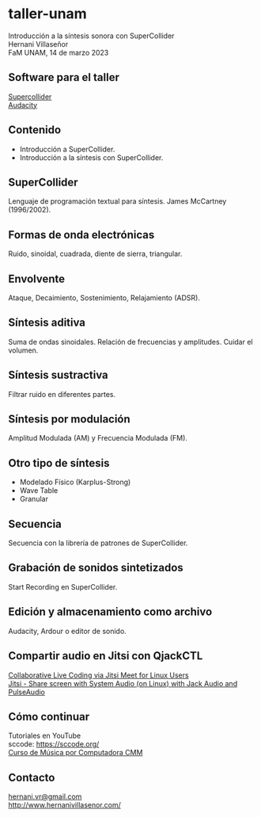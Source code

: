 # taller-unam
Introducción a la síntesis sonora con SuperCollider  
Hernani Villaseñor  
FaM UNAM, 14 de marzo 2023

## Software para el taller
[Supercollider](https://supercollider.github.io/)  
[Audacity](https://www.audacityteam.org/)   

## Contenido
- Introducción a SuperCollider.  
- Introducción a la síntesis con SuperCollider.  

## SuperCollider
Lenguaje de programación textual para síntesis. James McCartney (1996/2002).

## Formas de onda electrónicas
Ruido, sinoidal, cuadrada, diente de sierra, triangular.  

## Envolvente
Ataque, Decaimiento, Sostenimiento, Relajamiento (ADSR).

## Síntesis aditiva
Suma de ondas sinoidales. Relación de frecuencias y amplitudes. Cuidar el volumen.

## Síntesis sustractiva
Filtrar ruido en diferentes partes.

## Síntesis por modulación
Amplitud Modulada (AM) y Frecuencia Modulada (FM).

## Otro tipo de síntesis
- Modelado Físico (Karplus-Strong)
- Wave Table
- Granular

## Secuencia
Secuencia con la librería de patrones de SuperCollider.  

## Grabación de sonidos sintetizados
Start Recording en SuperCollider.  

## Edición y almacenamiento como archivo
Audacity, Ardour o editor de sonido.  

## Compartir audio en Jitsi con QjackCTL
[Collaborative Live Coding via Jitsi Meet for Linux Users](https://www.celesteh.com/blog/2020/04/03/collaborative-live-coding-via-jitsi-meet-for-linux-users/)  
[Jitsi - Share screen with System Audio (on Linux) with Jack Audio and PulseAudio](https://youtu.be/eUl1HWTSmWY)  

## Cómo continuar
Tutoriales en YouTube  
sccode: https://sccode.org/  
[Curso de Música por Computadora CMM](http://cmm.cenart.gob.mx/tallerdeaudio/cursos/cursomusica_computadora/musica_computadora.html)  

## Contacto
hernani.vr@gmail.com  
http://www.hernanivillasenor.com/
